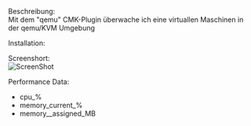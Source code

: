 Beschreibung:  
  Mit dem "qemu" CMK-Plugin überwache ich eine virtuallen Maschinen in der qemu/KVM Umgebung
  
Installation:  
  
Screenshort:  
![ScreenShot](https://github.com/christianbur/check_mk/blob/master/qemu_kvm/screenshort_qemu.png)

Performance Data:  
  - cpu_%   
  - memory_current_%  
  - memory__assigned_MB  
